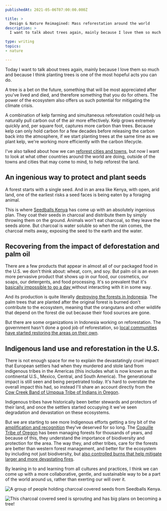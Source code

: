 ```yaml
---
publishedAt: 2021-05-06T07:00:00.000Z

title: >
  Design & Nature Reimagined: Mass reforestation around the world
description: >
  I want to talk about trees again, mainly because I love them so much and because I think planting trees is one of the most hopeful acts you can do. A tree is a bet on the future, something that will be most appreciated after you've lived and died, and therefore something that you do for others. 

type: writing
topics:
- nature

---
```


Today I want to talk about trees again, mainly because I love them so much and because I think planting trees is one of the most hopeful acts you can do. 

A tree is a bet on the future, something that will be most appreciated after you've lived and died, and therefore something that you do for others. The power of the ecosystem also offers us such potential for mitigating the climate crisis. 

A combination of kelp farming and simultaneous reforestation could help us naturally pull carbon out of the air more effectively. Kelp grows extremely quickly and, per square foot, captures more carbon than trees. Because kelp can only hold carbon for a few decades before releasing the carbon back into the atmosphere, if we start planting trees at the same time as we plant kelp, we're working more efficiently with the carbon lifecycle. 

I've also talked about how we can [reforest cities and towns](https://marisamorby.com/reforesting-cities-and-towns/), but now I want to look at what other countries around the world are doing, outside of the towns and cities that may come to mind, to help reforest the land.

## An ingenious way to protect and plant seeds

A forest starts with a single seed. And in an area like Kenya, with open, arid land, one of the earliest risks a seed faces is being eaten by a foraging animal. 

This is where [Seedballs Kenya](http://www.seedballskenya.com/seedballs/4593024001) has come up with an absolutely ingenious plan. They coat their seeds in charcoal and distribute them by simply throwing them on the ground. Animals won't eat charcoal, so they leave the seeds alone. But charcoal is water soluble so when the rain comes, the charcoal melts away, exposing the seed to the earth and the water.

## Recovering from the impact of deforestation and palm oil

There are a few products that appear in almost all of our packaged food in the U.S. we don't think about: wheat, corn, and soy. But palm oil is an even more pervasive product that shows up in our food, our cosmetics, our soaps, our detergents, and food processing. It's so prevalent that it's [basically impossible to go a day ](https://www.worldwildlife.org/pages/which-everyday-products-contain-palm-oil)without interacting with it in some way. 

And its production is quite literally [destroying the forests in Indonesia](https://qz.com/1711172/the-global-demand-for-palm-oil-is-driving-the-fires-in-indonesia/). The palm trees that are planted after the original forest is burned don't contribute to the ecosystem, meaning that the orangutans and other wildlife that depend on the forest die out because their food sources are gone.

But there are some organizations in Indonesia working on reforestation. The government hasn't done a good job of reforestation, so [local communities have started restoring the areas on their own](https://www.wri.org/insights/local-communities-restore-two-indonesias-most-threatened-national-parks).

## Indigenous land use and reforestation in the U.S.

There is not enough space for me to explain the devastatingly cruel impact that European settlers had when they murdered and stole land from indigenous tribes in the Americas (this includes what is now known as the continental U.S., Mexico, Central, and South America). The generational impact is still seen and being perpetrated today. It's hard to overstate the overall impact this had, so instead I'll share an account directly from the [Cow Creek Band of Umpqua Tribe of Indians in Oregon](https://www.cowcreek-nsn.gov/tribal-story/). 

Indigenous tribes have historically been better stewards and protectors of their land, and once the settlers started occupying it we've seen degradation and devastation on these ecosystems. 

But we are starting to see more Indigenous efforts getting a tiny bit of the [amplification and recognition](https://www.klcc.org/post/native-american-tribes-gaining-recognition-timber-and-forestry-practices) they've deserved for so long. The [Coquille Tribe of Oregon](https://www.nrcs.usda.gov/wps/portal/nrcs/detail/or/newsroom/stories/?cid=nrcseprd1341480) has been managing forests for thousands of years, and because of this, they understand the importance of biodiversity and protection for the area. The way they, and other tribes, care for the forests are better than western forest management, and better for the ecosystem by including not just biodiversity, but [also controlled burns that help mitigate larger and more devastating fires](https://www.nature.org/en-us/magazine/magazine-articles/indigenous-controlled-burns-california/). 

By leaning in to and learning from all cultures and practices, I think we can come up with a more collaborative, gentle, and sustainable way to be a part of the world around us, rather than exerting our will over it.

![A group of people holding charcoal covered seeds from Seedballs Kenya.](https://cdn.sanity.io/images/xq50spjj/production/ab0b76bfd6e6d06c4c726aab658c388e12e8f0ce-582x786.png)

![This charcoal covered seed is sprouting and has big plans on becoming a tree!](https://cdn.sanity.io/images/xq50spjj/production/6a784fa48c414a0ff577bc06f35552d857fb9b6c-590x590.png)